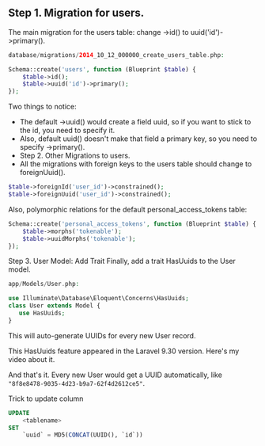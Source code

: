 ## Step 1. Migration for users.

The main migration for the users table: change ->id() to uuid('id')->primary().

```php
database/migrations/2014_10_12_000000_create_users_table.php:

Schema::create('users', function (Blueprint $table) {    
    $table->id();     
    $table->uuid('id')->primary(); 
});
```

Two things to notice:

- The default ->uuid() would create a field uuid, so if you want to stick to the
  id, you need to specify it.
- Also, default uuid() doesn't make that field a primary key, so you need to
  specify ->primary().
- Step 2. Other Migrations to users.
- All the migrations with foreign keys to the users table should change to
  foreignUuid().

```php
$table->foreignId('user_id')->constrained(); 
$table->foreignUuid('user_id')->constrained();
```

Also, polymorphic relations for the default personal_access_tokens table:

```php
Schema::create('personal_access_tokens', function (Blueprint $table) {    
    $table->morphs('tokenable');     
    $table->uuidMorphs('tokenable'); 
});
```

Step 3. User Model: Add Trait Finally, add a trait HasUuids to the User model.

```php
app/Models/User.php:

use Illuminate\Database\Eloquent\Concerns\HasUuids; 
class User extends Model {    
   use HasUuids;
}
```

This will auto-generate UUIDs for every new User record.

This HasUuids feature appeared in the Laravel 9.30 version. Here's my video
about it.

And that's it. Every new User would get a UUID automatically, like
`"8f8e8478-9035-4d23-b9a7-62f4d2612ce5"`.

Trick to update column

```sql
UPDATE
    <tablename>
SET
    `uuid` = MD5(CONCAT(UUID(), `id`))
```
